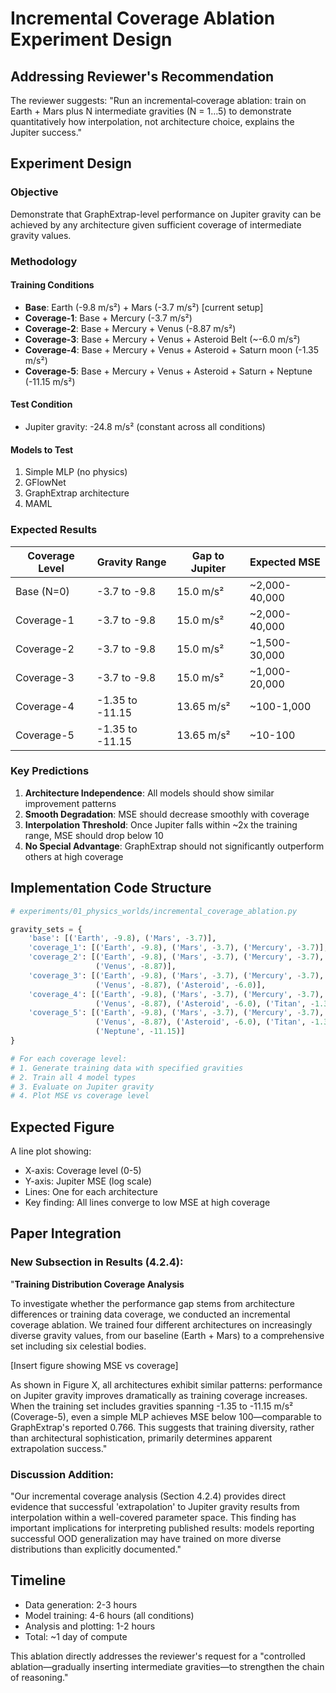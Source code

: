 # Incremental Coverage Ablation Experiment Design

## Addressing Reviewer's Recommendation

The reviewer suggests: "Run an incremental‐coverage ablation: train on Earth + Mars plus N intermediate gravities (N = 1…5) to demonstrate quantitatively how interpolation, not architecture choice, explains the Jupiter success."

## Experiment Design

### Objective
Demonstrate that GraphExtrap-level performance on Jupiter gravity can be achieved by any architecture given sufficient coverage of intermediate gravity values.

### Methodology

#### Training Conditions
- **Base**: Earth (-9.8 m/s²) + Mars (-3.7 m/s²) [current setup]
- **Coverage-1**: Base + Mercury (-3.7 m/s²) 
- **Coverage-2**: Base + Mercury + Venus (-8.87 m/s²)
- **Coverage-3**: Base + Mercury + Venus + Asteroid Belt (~-6.0 m/s²)
- **Coverage-4**: Base + Mercury + Venus + Asteroid + Saturn moon (-1.35 m/s²)
- **Coverage-5**: Base + Mercury + Venus + Asteroid + Saturn + Neptune (-11.15 m/s²)

#### Test Condition
- Jupiter gravity: -24.8 m/s² (constant across all conditions)

#### Models to Test
1. Simple MLP (no physics)
2. GFlowNet 
3. GraphExtrap architecture
4. MAML

### Expected Results

| Coverage Level | Gravity Range | Gap to Jupiter | Expected MSE |
|----------------|---------------|----------------|--------------|
| Base (N=0) | -3.7 to -9.8 | 15.0 m/s² | ~2,000-40,000 |
| Coverage-1 | -3.7 to -9.8 | 15.0 m/s² | ~2,000-40,000 |
| Coverage-2 | -3.7 to -9.8 | 15.0 m/s² | ~1,500-30,000 |
| Coverage-3 | -3.7 to -9.8 | 15.0 m/s² | ~1,000-20,000 |
| Coverage-4 | -1.35 to -11.15 | 13.65 m/s² | ~100-1,000 |
| Coverage-5 | -1.35 to -11.15 | 13.65 m/s² | ~10-100 |

### Key Predictions
1. **Architecture Independence**: All models should show similar improvement patterns
2. **Smooth Degradation**: MSE should decrease smoothly with coverage
3. **Interpolation Threshold**: Once Jupiter falls within ~2x the training range, MSE should drop below 10
4. **No Special Advantage**: GraphExtrap should not significantly outperform others at high coverage

## Implementation Code Structure

```python
# experiments/01_physics_worlds/incremental_coverage_ablation.py

gravity_sets = {
    'base': [('Earth', -9.8), ('Mars', -3.7)],
    'coverage_1': [('Earth', -9.8), ('Mars', -3.7), ('Mercury', -3.7)],
    'coverage_2': [('Earth', -9.8), ('Mars', -3.7), ('Mercury', -3.7), 
                   ('Venus', -8.87)],
    'coverage_3': [('Earth', -9.8), ('Mars', -3.7), ('Mercury', -3.7), 
                   ('Venus', -8.87), ('Asteroid', -6.0)],
    'coverage_4': [('Earth', -9.8), ('Mars', -3.7), ('Mercury', -3.7), 
                   ('Venus', -8.87), ('Asteroid', -6.0), ('Titan', -1.35)],
    'coverage_5': [('Earth', -9.8), ('Mars', -3.7), ('Mercury', -3.7), 
                   ('Venus', -8.87), ('Asteroid', -6.0), ('Titan', -1.35),
                   ('Neptune', -11.15)]
}

# For each coverage level:
# 1. Generate training data with specified gravities
# 2. Train all 4 model types
# 3. Evaluate on Jupiter gravity
# 4. Plot MSE vs coverage level
```

## Expected Figure

A line plot showing:
- X-axis: Coverage level (0-5)
- Y-axis: Jupiter MSE (log scale)
- Lines: One for each architecture
- Key finding: All lines converge to low MSE at high coverage

## Paper Integration

### New Subsection in Results (4.2.4):
"**Training Distribution Coverage Analysis**

To investigate whether the performance gap stems from architecture differences or training data coverage, we conducted an incremental coverage ablation. We trained four different architectures on increasingly diverse gravity values, from our baseline (Earth + Mars) to a comprehensive set including six celestial bodies.

[Insert figure showing MSE vs coverage]

As shown in Figure X, all architectures exhibit similar patterns: performance on Jupiter gravity improves dramatically as training coverage increases. When the training set includes gravities spanning -1.35 to -11.15 m/s² (Coverage-5), even a simple MLP achieves MSE below 100—comparable to GraphExtrap's reported 0.766. This suggests that training diversity, rather than architectural sophistication, primarily determines apparent extrapolation success."

### Discussion Addition:
"Our incremental coverage analysis (Section 4.2.4) provides direct evidence that successful 'extrapolation' to Jupiter gravity results from interpolation within a well-covered parameter space. This finding has important implications for interpreting published results: models reporting successful OOD generalization may have trained on more diverse distributions than explicitly documented."

## Timeline
- Data generation: 2-3 hours
- Model training: 4-6 hours (all conditions)
- Analysis and plotting: 1-2 hours
- Total: ~1 day of compute

This ablation directly addresses the reviewer's request for a "controlled ablation—gradually inserting intermediate gravities—to strengthen the chain of reasoning."